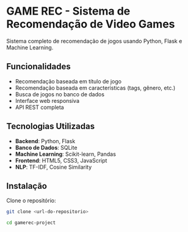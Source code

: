 ﻿# GAME REC - Sistema de Recomendação de Video Games

Sistema completo de recomendação de jogos usando Python, Flask e Machine Learning.

## Funcionalidades

- Recomendação baseada em título de jogo
- Recomendação baseada em características (tags, gênero, etc.)
- Busca de jogos no banco de dados
- Interface web responsiva
- API REST completa

## Tecnologias Utilizadas

- **Backend**: Python, Flask
- **Banco de Dados**: SQLite
- **Machine Learning**: Scikit-learn, Pandas
- **Frontend**: HTML5, CSS3, JavaScript
- **NLP**: TF-IDF, Cosine Similarity

## Instalação

Clone o repositório:
```bash
git clone <url-do-repositorio>

cd gamerec-project

